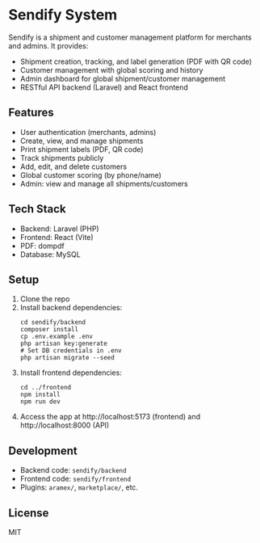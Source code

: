# Sendify System

Sendify is a shipment and customer management platform for merchants and admins. It provides:

- Shipment creation, tracking, and label generation (PDF with QR code)
- Customer management with global scoring and history
- Admin dashboard for global shipment/customer management
- RESTful API backend (Laravel) and React frontend

## Features

- User authentication (merchants, admins)
- Create, view, and manage shipments
- Print shipment labels (PDF, QR code)
- Track shipments publicly
- Add, edit, and delete customers
- Global customer scoring (by phone/name)
- Admin: view and manage all shipments/customers

## Tech Stack

- Backend: Laravel (PHP)
- Frontend: React (Vite)
- PDF: dompdf
- Database: MySQL

## Setup

1. Clone the repo
2. Install backend dependencies:
   ```
   cd sendify/backend
   composer install
   cp .env.example .env
   php artisan key:generate
   # Set DB credentials in .env
   php artisan migrate --seed
   ```
3. Install frontend dependencies:
   ```
   cd ../frontend
   npm install
   npm run dev
   ```
4. Access the app at http://localhost:5173 (frontend) and http://localhost:8000 (API)

## Development

- Backend code: `sendify/backend`
- Frontend code: `sendify/frontend`
- Plugins: `aramex/`, `marketplace/`, etc.

## License

MIT
